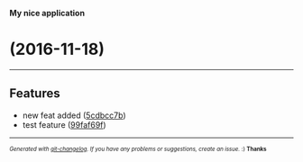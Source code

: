 __My nice application__

#   (2016-11-18)



---

## Features

- new feat added
  ([5cdbcc7b](https://github.com/StanDimitroff/iOS-Development/commit/5cdbcc7b389acecebc154b5aa84531a4f41808d8))
- test feature
  ([99faf69f](https://github.com/StanDimitroff/iOS-Development/commit/99faf69fd6d0df61f3dd742d2bdf63f6ef7a088e))



---
<sub><sup>*Generated with [git-changelog](https://github.com/rafinskipg/git-changelog). If you have any problems or suggestions, create an issue.* :) **Thanks** </sub></sup>